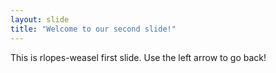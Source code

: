 ```yaml
---
layout: slide
title: "Welcome to our second slide!"
---
```

This is rlopes-weasel first slide.
Use the left arrow to go back!